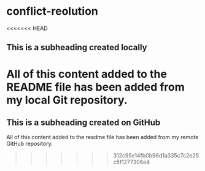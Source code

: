 # conflict-reolution

<<<<<<< HEAD
## This is a subheading created locally

All of this content added to the README file has been added from my local Git repository.
=======
## This is a subheading created on GitHub

All of this content added to the readme file has been added from my remote GitHub repository.
>>>>>>> 312c95e14fb0b96d1a335c7c2e25c5f1277306e4
